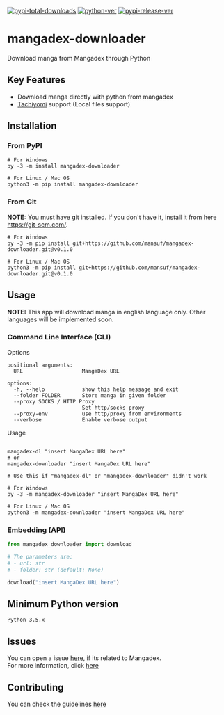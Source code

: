 [![pypi-total-downloads](https://img.shields.io/pypi/dm/mangadex-downloader?label=DOWNLOADS&style=for-the-badge)](https://pypi.org/project/mangadex-downloader)
[![python-ver](https://img.shields.io/pypi/pyversions/mangadex-downloader?style=for-the-badge)](https://pypi.org/project/mangadex-downloader)
[![pypi-release-ver](https://img.shields.io/pypi/v/mangadex-downloader?style=for-the-badge)](https://pypi.org/project/mangadex-downloader)


# mangadex-downloader

Download manga from Mangadex through Python

## Key Features

- Download manga directly with python from mangadex
- [Tachiyomi](https://github.com/tachiyomiorg/tachiyomi) support (Local files support)

## Installation

### From PyPI

```shell
# For Windows
py -3 -m install mangadex-downloader

# For Linux / Mac OS
python3 -m pip install mangadex-downloader
```

### From Git 

**NOTE:** You must have git installed. If you don't have it, install it from here https://git-scm.com/.

```shell
# For Windows
py -3 -m pip install git+https://github.com/mansuf/mangadex-downloader.git@v0.1.0

# For Linux / Mac OS
python3 -m pip install git+https://github.com/mansuf/mangadex-downloader.git@v0.1.0
```

## Usage

**NOTE:** This app will download manga in english language only. Other languages will be implemented soon.

### Command Line Interface (CLI)

Options

```
positional arguments:
  URL                   MangaDex URL

options:
  -h, --help            show this help message and exit
  --folder FOLDER       Store manga in given folder
  --proxy SOCKS / HTTP Proxy
                        Set http/socks proxy
  --proxy-env           use http/proxy from environments
  --verbose             Enable verbose output
```

Usage

```shell

mangadex-dl "insert MangaDex URL here" 
# or
mangadex-downloader "insert MangaDex URL here" 

# Use this if "mangadex-dl" or "mangadex-downloader" didn't work

# For Windows
py -3 -m mangadex-downloader "insert MangaDex URL here" 

# For Linux / Mac OS
python3 -m mangadex-downloader "insert MangaDex URL here" 
```

### Embedding (API)

```python
from mangadex_downloader import download

# The parameters are:
# - url: str
# - folder: str (default: None)

download("insert MangaDex URL here")
```

## Minimum Python version
```
Python 3.5.x
```

## Issues

You can open a issue [here](https://github.com/mansuf/mangadex-downloader/issues), if its related to Mangadex.
<br>
For more information, click [here](https://github.com/mansuf/mangadex-downloader/blob/main/CONTRIBUTING.md#Issues)

## Contributing

You can check the guidelines [here](https://github.com/mansuf/mangadex-downloader/blob/main/CONTRIBUTING.md)
